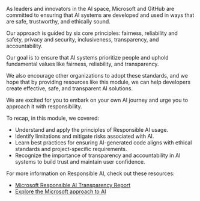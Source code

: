 As leaders and innovators in the AI space, Microsoft and GitHub are committed to ensuring that AI systems are developed and used in ways that are safe, trustworthy, and ethically sound.

Our approach is guided by six core principles: fairness, reliability and safety, privacy and security, inclusiveness, transparency, and accountability.

Our goal is to ensure that AI systems prioritize people and uphold fundamental values like fairness, reliability, and transparency.

We also encourage other organizations to adopt these standards, and we hope that by providing resources like this module, we can help developers create effective, safe, and transparent AI solutions.

We are excited for you to embark on your own AI journey and urge you to approach it with responsibility.

To recap, in this module, we covered:

- Understand and apply the principles of Responsible AI usage.
- Identify limitations and mitigate risks associated with AI.
- Learn best practices for ensuring AI-generated code aligns with ethical standards and project-specific requirements.
- Recognize the importance of transparency and accountability in AI systems to build trust and maintain user confidence.

For more information on Responsible AI, check out these resources:

- [Microsoft Responsible AI Transparency Report](https://cdn-dynmedia-1.microsoft.com/is/content/microsoftcorp/microsoft/msc/documents/presentations/CSR/Responsible-AI-Transparency-Report-2024.pdf)
- [Explore the Microsoft approach to AI](/training/paths/explore-microsoft-approach-ai/)

